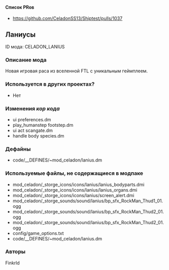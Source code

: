 
#### Список PRов

- https://github.com/CeladonSS13/Shiptest/pulls/1037

## Ланиусы

ID мода: CELADON_LANIUS


### Описание мода

Новая игровая раса из вселенной FTL с уникальным геймплеем.

### Используется в других проектах?
- Нет


### Изменения *кор кода*


- ui preferences.dm
- play_humanstep footstep.dm
- ui act scangate.dm
- handle body species.dm


### Дефайны

- code/__DEFINES/~mod_celadon/lanius.dm


### Используемые файлы, не содержащиеся в модпаке

- mod_celadon/_storge_icons/icons/lanius/lanius_bodyparts.dmi
- mod_celadon/_storge_icons/icons/lanius/lanius_organs.dmi
- mod_celadon/_storge_icons/icons/lanius/screen_alert.dmi
- mod_celadon/_storge_sounds/sound/lanius/bp_sfx_RockMan_Thud1_01.ogg
- mod_celadon/_storge_sounds/sound/lanius/bp_sfx_RockMan_Thud2_01.ogg
- mod_celadon/_storge_sounds/sound/lanius/bp_sfx_RockMan_Thud2_01.ogg
- config/game_options.txt
- code/__DEFINES/~mod_celadon/lanius.dm



### Авторы

Finkrld
